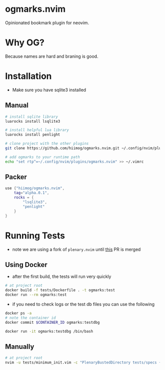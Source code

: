 # ogmarks.nvim
Opinionated bookmark plugin for neovim.

# Why OG?
Because names are hard and braning is good.

# Installation
- Make sure you have sqlite3 installed

## Manual
```bash
# install sqlite library
luarocks install lsqlite3

# install helpful lua library
luarocks install penlight

# clone project with the other plugins
git clone https://github.com/hiimog/ogmarks.nvim.git ~/.config/nvim/plugins/

# add ogmarks to your runtime path
echo "set rtp^=~/.config/nvim/plugins/ogmarks.nvim" >> ~/.vimrc
```

## Packer
```lua
use {"hiimog/ogmarks.nvim", 
    tag="alpha.0.1", 
    rocks = {
        "lsqlite3",
        "penlight"
    }
}
```

# Running Tests
- note we are using a fork of `plenary.nvim` until [this](https://github.com/nvim-lua/plenary.nvim/pull/455) PR is merged
## Using Docker
- after the first build, the tests will run very quickly
```bash
# at project root
docker build -f tests/Dockerfile . -t ogmarks:test
docker run --rm ogmarks:test
```
- if you need to check logs or the test db files you can use the following
```bash
docker ps -a
# note the container id
docker commit $CONTAINER_ID ogmarks:testdbg

docker run -it ogmarks:testdbg /bin/bash
```

## Manually
```bash
# at project root
nvim -u tests/minimum_init.vim -c "PlenaryBustedDirectory tests/specs { minimal_init = 'tests/minimum_init.vim', sequential=true }"
```